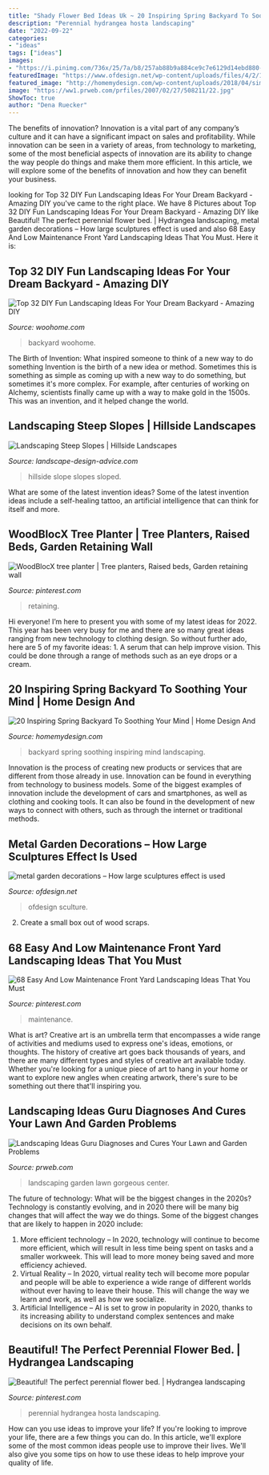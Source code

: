 ```yaml
---
title: "Shady Flower Bed Ideas Uk ~ 20 Inspiring Spring Backyard To Soothing Your Mind"
description: "Perennial hydrangea hosta landscaping"
date: "2022-09-22"
categories:
- "ideas"
tags: ["ideas"]
images:
- "https://i.pinimg.com/736x/25/7a/b8/257ab88b9a884ce9c7e6129d14ebd880--tree-planters-wooden-planters.jpg"
featuredImage: "https://www.ofdesign.net/wp-content/uploads/files/4/2/1/metal-garden-decorations-how-large-sculptures-effect-is-used-4-421.jpg"
featured_image: "http://homemydesign.com/wp-content/uploads/2018/04/simple-spring-backyard-landscaping-ideas.jpg"
image: "https://ww1.prweb.com/prfiles/2007/02/27/508211/22.jpg"
ShowToc: true
author: "Dena Ruecker"
---
```



The benefits of innovation?
Innovation is a vital part of any company’s culture and it can have a significant impact on sales and profitability. While innovation can be seen in a variety of areas, from technology to marketing, some of the most beneficial aspects of innovation are its ability to change the way people do things and make them more efficient. In this article, we will explore some of the benefits of innovation and how they can benefit your business.

	

		
looking for Top 32 DIY Fun Landscaping Ideas For Your Dream Backyard - Amazing DIY you've came to the right place. We have 8 Pictures about Top 32 DIY Fun Landscaping Ideas For Your Dream Backyard - Amazing DIY like Beautiful! The perfect perennial flower bed. | Hydrangea landscaping, metal garden decorations – How large sculptures effect is used and also 68 Easy And Low Maintenance Front Yard Landscaping Ideas That You Must. Here it is:
		
    
## Top 32 DIY Fun Landscaping Ideas For Your Dream Backyard - Amazing DIY

<img loading=lazy src="https://www.woohome.com/wp-content/uploads/2015/04/backyard-landscaping-woohome-18.jpg" onerror="this.onerror=null;this.src='https://tse4.mm.bing.net/th?id=OIP.NN8niOHlsXPaXPDAkuvbxQHaNK&amp;pid=15.1';" alt="Top 32 DIY Fun Landscaping Ideas For Your Dream Backyard - Amazing DIY">

_Source: woohome.com_

>backyard woohome. 

	

The Birth of Invention: What inspired someone to think of a new way to do something
Invention is the birth of a new idea or method. Sometimes this is something as simple as coming up with a new way to do something, but sometimes it's more complex. For example, after centuries of working on Alchemy, scientists finally came up with a way to make gold in the 1500s. This was an invention, and it helped change the world.

    
## Landscaping Steep Slopes | Hillside Landscapes

<img loading=lazy src="https://www.landscape-design-advice.com/images/perennial-garden-design.jpg" onerror="this.onerror=null;this.src='https://tse4.mm.bing.net/th?id=OIP.vcKSFEs7Osb_bEWeN5PIfwAAAA&amp;pid=15.1';" alt="Landscaping Steep Slopes | Hillside Landscapes">

_Source: landscape-design-advice.com_

>hillside slope slopes sloped. 

	

What are some of the latest invention ideas?
Some of the latest invention ideas include a self-healing tattoo, an artificial intelligence that can think for itself and more.

    
## WoodBlocX Tree Planter | Tree Planters, Raised Beds, Garden Retaining Wall

<img loading=lazy src="https://i.pinimg.com/736x/25/7a/b8/257ab88b9a884ce9c7e6129d14ebd880--tree-planters-wooden-planters.jpg" onerror="this.onerror=null;this.src='https://tse3.mm.bing.net/th?id=OIP.NTZm6cqjEPXykKT7wY46IAHaJ6&amp;pid=15.1';" alt="WoodBlocX tree planter | Tree planters, Raised beds, Garden retaining wall">

_Source: pinterest.com_

>retaining. 

	

Hi everyone! I’m here to present you with some of my latest ideas for 2022. This year has been very busy for me and there are so many great ideas ranging from new technology to clothing design. So without further ado, here are 5 of my favorite ideas: 1. A serum that can help improve vision. This could be done through a range of methods such as an eye drops or a cream. 
    
## 20 Inspiring Spring Backyard To Soothing Your Mind | Home Design And

<img loading=lazy src="http://homemydesign.com/wp-content/uploads/2018/04/simple-spring-backyard-landscaping-ideas.jpg" onerror="this.onerror=null;this.src='https://tse4.mm.bing.net/th?id=OIP.bwm8QL6zzmdm_cYVBH8kagHaK2&amp;pid=15.1';" alt="20 Inspiring Spring Backyard To Soothing Your Mind | Home Design And">

_Source: homemydesign.com_

>backyard spring soothing inspiring mind landscaping. 

	

Innovation is the process of creating new products or services that are different from those already in use. Innovation can be found in everything from technology to business models. Some of the biggest examples of innovation include the development of cars and smartphones, as well as clothing and cooking tools. It can also be found in the development of new ways to connect with others, such as through the internet or traditional methods.

    
## Metal Garden Decorations – How Large Sculptures Effect Is Used

<img loading=lazy src="https://www.ofdesign.net/wp-content/uploads/files/4/2/1/metal-garden-decorations-how-large-sculptures-effect-is-used-4-421.jpg" onerror="this.onerror=null;this.src='https://tse2.mm.bing.net/th?id=OIP.boMe2ND2-lEUkVxwTJbnmwHaLJ&amp;pid=15.1';" alt="metal garden decorations – How large sculptures effect is used">

_Source: ofdesign.net_

>ofdesign sculture. 

	

2. Create a small box out of wood scraps.

    
## 68 Easy And Low Maintenance Front Yard Landscaping Ideas That You Must

<img loading=lazy src="https://i.pinimg.com/736x/b6/82/b0/b682b0c63ef7cefa6aa6dd57171dd02d.jpg" onerror="this.onerror=null;this.src='https://tse4.mm.bing.net/th?id=OIP.jGHlg29JyIuao55-itXuAwHaKM&amp;pid=15.1';" alt="68 Easy And Low Maintenance Front Yard Landscaping Ideas That You Must">

_Source: pinterest.com_

>maintenance. 

	

What is art?
Creative art is an umbrella term that encompasses a wide range of activities and mediums used to express one's ideas, emotions, or thoughts. The history of creative art goes back thousands of years, and there are many different types and styles of creative art available today. Whether you're looking for a unique piece of art to hang in your home or want to explore new angles when creating artwork, there's sure to be something out there that'll inspiring you.

    
## Landscaping Ideas Guru Diagnoses And Cures Your Lawn And Garden Problems

<img loading=lazy src="https://ww1.prweb.com/prfiles/2007/02/27/508211/22.jpg" onerror="this.onerror=null;this.src='https://tse1.mm.bing.net/th?id=OIP.YWQMgTbVgZp-XN2Onsz_LAHaE9&amp;pid=15.1';" alt="Landscaping Ideas Guru Diagnoses and Cures Your Lawn and Garden Problems">

_Source: prweb.com_

>landscaping garden lawn gorgeous center. 

	

The future of technology: What will be the biggest changes in the 2020s?
Technology is constantly evolving, and in 2020 there will be many big changes that will affect the way we do things. Some of the biggest changes that are likely to happen in 2020 include: 
1. More efficient technology – In 2020, technology will continue to become more efficient, which will result in less time being spent on tasks and a smaller workweek. This will lead to more money being saved and more efficiency achieved. 
2. Virtual Reality – In 2020, virtual reality tech will become more popular and people will be able to experience a wide range of different worlds without ever having to leave their house. This will change the way we learn and work, as well as how we socialize. 
3. Artificial Intelligence – AI is set to grow in popularity in 2020, thanks to its increasing ability to understand complex sentences and make decisions on its own behalf.

    
## Beautiful! The Perfect Perennial Flower Bed. | Hydrangea Landscaping

<img loading=lazy src="https://i.pinimg.com/736x/58/32/2b/58322be9318f2dde07378b7ce29d2a86.jpg" onerror="this.onerror=null;this.src='https://tse2.mm.bing.net/th?id=OIP.5bpmGeDU8Kv7Ek9xX7vU6wHaIz&amp;pid=15.1';" alt="Beautiful! The perfect perennial flower bed. | Hydrangea landscaping">

_Source: pinterest.com_

>perennial hydrangea hosta landscaping. 

	

How can you use ideas to improve your life?
If you're looking to improve your life, there are a few things you can do. In this article, we'll explore some of the most common ideas people use to improve their lives. We'll also give you some tips on how to use these ideas to help improve your quality of life.

